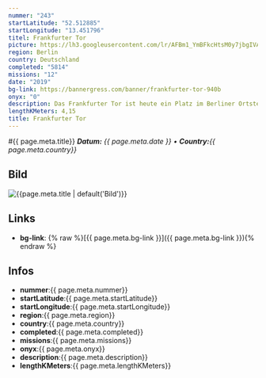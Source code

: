 ```yaml
---
nummer: "243"
startLatitude: "52.512885"
startLongitude: "13.451796"
titel: Frankfurter Tor
picture: https://lh3.googleusercontent.com/lr/AFBm1_YmBFkcHtsM0y7jbgIVAEK_uOC232HBlTnbP6EciuXhiEzG5spkMm1NbLx1mRW0I5V6i-YeejcpL86wqTl7vrYESjmNmPMoc0Uv1cIIjgbUNKfQ5h1Be9FNoLUn0BFH2PaHA9TzSdscO9lZvpgog5WN6r8W6g5kwC71wiBZFEExmn4GKfZRA4WtbswrLPfrGEkd6rPZx2_kAuZTDb7of-zBWcCTlD7CO-4MMB8T80vZNWCJzE_xT9ase6rqHmm5cW8nZowhd-mFe3jEmvciO51Da8Bb5tmpEAQY8eYK0cYwBsEA_x1RiC13538QvVZIChjtz1U24tRZIsOvkaSETuMm9CN-li4An6_rXrLZQFbWt_5F2ibQ_ZSB08LkGvSdQIsOt44ojEbxjvcxWJVzwq6ZCKxXIGcuASVn6MZ1-yiIDf7Be4IqoNoRAyODl0mcN3sq9fca1uuADa-6Qwd_ytu9PF01OvVplSkuXvgrdNhuhnh-_Elet82CaFUYWX2nnRZgy2LyHKoIZELdOpObXnmXi8noJPSC55BDjACV6Qguz9OEJsv50u6P740G8xglZrJg4ORKo6Zvr_J9JzhzZglnHWsLT-tnuF6Ni-vVHtH4axHlhdD1ZWB2EnMjzav5ZQlyXVb3mz13f9cctFtOKFp-paQd6OnrQV9HdNS7QOBZCywZwPwTKr5NXZvWAwf4Tl_XLawPEsBsZyq3ItxVWZ70djfUDfoLwbO5Ln6zvPCr61I0BCK0Qjj3gcjUI_dPL3j4JJPj21TxamgT9YVdThs0PnyWmNztxKIHawjdQiXX4s7OEeuHGYWFAkixV4-1PY6WzK9Jge2a2fi89N9NeMKFJhAwSBk
region: Berlin
country: Deutschland
completed: "5814"
missions: "12"
date: "2019"
bg-link: https://bannergress.com/banner/frankfurter-tor-940b
onyx: "0"
description: Das Frankfurter Tor ist heute ein Platz im Berliner Ortsteil Friedrichshain am östlichen Ende der Karl-Marx-Allee. Obwohl der Name es vermuten lässt.
lengthKMeters: 4,15
title: Frankfurter Tor
---
```


#{{ page.meta.title}}
_**Datum:** {{ page.meta.date }} • **Country:**{{ page.meta.country}}_

## Bild
![{{page.meta.title | default('Bild')}}]({{page.meta.picture}})

## Links
- **bg-link**: {% raw %}[{{ page.meta.bg-link }}]({{ page.meta.bg-link }}){% endraw %}

## Infos
- **nummer**:{{ page.meta.nummer}}
- **startLatitude**:{{ page.meta.startLatitude}}
- **startLongitude**:{{ page.meta.startLongitude}}
- **region**:{{ page.meta.region}}
- **country**:{{ page.meta.country}}
- **completed**:{{ page.meta.completed}}
- **missions**:{{ page.meta.missions}}
- **onyx**:{{ page.meta.onyx}}
- **description**:{{ page.meta.description}}
- **lengthKMeters**:{{ page.meta.lengthKMeters}}

